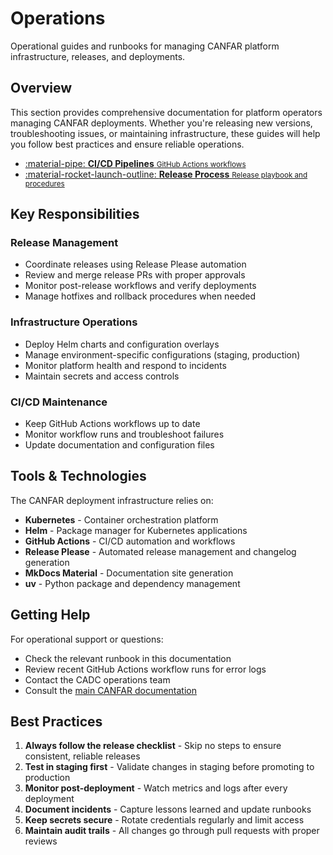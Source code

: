 # Operations

Operational guides and runbooks for managing CANFAR platform infrastructure, releases, and deployments.

## Overview

This section provides comprehensive documentation for platform operators managing CANFAR deployments. Whether you're releasing new versions, troubleshooting issues, or maintaining infrastructure, these guides will help you follow best practices and ensure reliable operations.

<div class="grid cards" markdown>

- [:material-pipe: __CI/CD Pipelines__ <small>GitHub Actions workflows</small>](ci-cd.md)
- [:material-rocket-launch-outline: __Release Process__ <small>Release playbook and procedures</small>](release-process.md)

</div>

## Key Responsibilities

### Release Management

- Coordinate releases using Release Please automation
- Review and merge release PRs with proper approvals
- Monitor post-release workflows and verify deployments
- Manage hotfixes and rollback procedures when needed

### Infrastructure Operations

- Deploy Helm charts and configuration overlays
- Manage environment-specific configurations (staging, production)
- Monitor platform health and respond to incidents
- Maintain secrets and access controls

### CI/CD Maintenance

- Keep GitHub Actions workflows up to date
- Monitor workflow runs and troubleshoot failures
- Update documentation and configuration files

## Tools & Technologies

The CANFAR deployment infrastructure relies on:

- **Kubernetes** - Container orchestration platform
- **Helm** - Package manager for Kubernetes applications
- **GitHub Actions** - CI/CD automation and workflows
- **Release Please** - Automated release management and changelog generation
- **MkDocs Material** - Documentation site generation
- **uv** - Python package and dependency management

## Getting Help

For operational support or questions:

- Check the relevant runbook in this documentation
- Review recent GitHub Actions workflow runs for error logs
- Contact the CADC operations team
- Consult the [main CANFAR documentation](https://www.opencadc.org/canfar/)

## Best Practices

1. **Always follow the release checklist** - Skip no steps to ensure consistent, reliable releases
2. **Test in staging first** - Validate changes in staging before promoting to production
3. **Monitor post-deployment** - Watch metrics and logs after every deployment
4. **Document incidents** - Capture lessons learned and update runbooks
5. **Keep secrets secure** - Rotate credentials regularly and limit access
6. **Maintain audit trails** - All changes go through pull requests with proper reviews